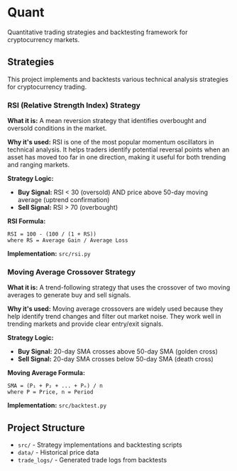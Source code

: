 # Quant
Quantitative trading strategies and backtesting framework for cryptocurrency markets.

## Strategies

This project implements and backtests various technical analysis strategies for cryptocurrency trading.

### RSI (Relative Strength Index) Strategy

**What it is:** A mean reversion strategy that identifies overbought and oversold conditions in the market.

**Why it's used:** RSI is one of the most popular momentum oscillators in technical analysis. It helps traders identify potential reversal points when an asset has moved too far in one direction, making it useful for both trending and ranging markets.

**Strategy Logic:**
- **Buy Signal:** RSI < 30 (oversold) AND price above 50-day moving average (uptrend confirmation)
- **Sell Signal:** RSI > 70 (overbought)

**RSI Formula:**
```
RSI = 100 - (100 / (1 + RS))
where RS = Average Gain / Average Loss
```

**Implementation:** `src/rsi.py`

### Moving Average Crossover Strategy

**What it is:** A trend-following strategy that uses the crossover of two moving averages to generate buy and sell signals.

**Why it's used:** Moving average crossovers are widely used because they help identify trend changes and filter out market noise. They work well in trending markets and provide clear entry/exit signals.

**Strategy Logic:**
- **Buy Signal:** 20-day SMA crosses above 50-day SMA (golden cross)
- **Sell Signal:** 20-day SMA crosses below 50-day SMA (death cross)

**Moving Average Formula:**
```
SMA = (P₁ + P₂ + ... + Pₙ) / n
where P = Price, n = Period
```

**Implementation:** `src/backtest.py`

## Project Structure

- `src/` - Strategy implementations and backtesting scripts
- `data/` - Historical price data
- `trade_logs/` - Generated trade logs from backtests
